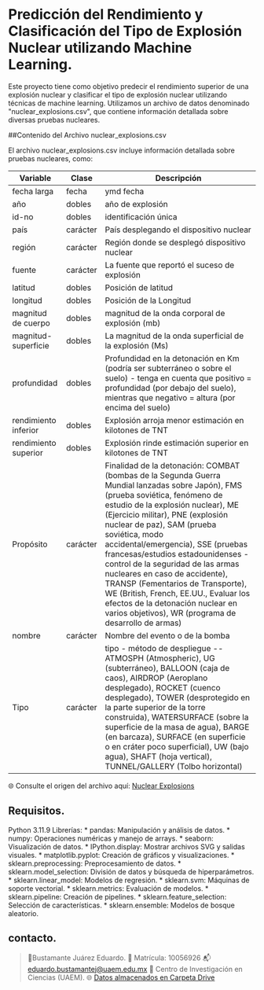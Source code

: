 # Predicción del Rendimiento y Clasificación del Tipo de Explosión Nuclear utilizando Machine Learning.

Este proyecto tiene como objetivo predecir el rendimiento superior de una explosión nuclear y clasificar el tipo de explosión nuclear utilizando técnicas de machine learning. Utilizamos un archivo de datos denominado "nuclear_explosions.csv", que contiene información detallada sobre diversas pruebas nucleares.

##Contenido del Archivo nuclear_explosions.csv

El archivo nuclear_explosions.csv incluye información detallada sobre pruebas nucleares, como:

| Variable              | Clase     | Descripción                                                                                                                                                                                                                     |
|-----------------------|-----------|---------------------------------------------------------------------------------------------------------------------------------------------------------------------------------------------------------------------------------|
| fecha larga            | fecha     | ymd fecha                                                                                                                                                                                                                       |
| año                   | dobles    | año de explosión                                                                                                                                                                                                                |
| id-no                 | dobles    | identificación única                                                                                                                                                                                                            |
| país                  | carácter  | País desplegando el dispositivo nuclear                                                                                                                                                                                         |
| región                | carácter  | Región donde se desplegó dispositivo nuclear                                                                                                                                                                                    |
| fuente                | carácter  | La fuente que reportó el suceso de explosión                                                                                                                                                                                        |
| latitud               | dobles    | Posición de latitud                                                                                                                                                                                                             |
| longitud              | dobles    | Posición de la Longitud                                                                                                                                                                                                         |
| magnitud de cuerpo    | dobles    | magnitud de la onda corporal de explosión (mb)                                                                                                                                                                                  |
| magnitud-superficie   | dobles    | La magnitud de la onda superficial de la explosión (Ms)                                                                                                                                                                         |
| profundidad           | dobles    | Profundidad en la detonación en Km (podría ser subterráneo o sobre el suelo) - tenga en cuenta que positivo = profundidad (por debajo del suelo), mientras que negativo = altura (por encima del suelo)                          |
| rendimiento inferior          | dobles    | Explosión arroja menor estimación en kilotones de TNT                                                                                                                                                                           |
| rendimiento superior           | dobles    | Explosión rinde estimación superior en kilotones de TNT                                                                                                                                                                         |
| Propósito             | carácter  | Finalidad de la detonación: COMBAT (bombas de la Segunda Guerra Mundial lanzadas sobre Japón), FMS (prueba soviética, fenómeno de estudio de la explosión nuclear), ME (Ejercicio militar), PNE (explosión nuclear de paz), SAM (prueba soviética, modo accidental/emergencia), SSE (pruebas francesas/estudios estadounidenses - control de la seguridad de las armas nucleares en caso de accidente), TRANSP (Fementarios de Transporte), WE (British, French, EE.UU., Evaluar los efectos de la detonación nuclear en varios objetivos), WR (programa de desarrollo de armas) |
| nombre                | carácter  | Nombre del evento o de la bomba                                                                                                                                                                                                 |
| Tipo                  | carácter  | tipo - método de despliegue -- ATMOSPH (Atmospheric), UG (subterráneo), BALLOON (caja de caos), AIRDROP (Aeroplano desplegado), ROCKET (cuenco desplegado), TOWER (desprotegido en la parte superior de la torre construida), WATERSURFACE (sobre la superficie de la masa de agua), BARGE (en barcaza), SURFACE (en superficie o en cráter poco superficial), UW (bajo agua), SHAFT (hoja vertical), TUNNEL/GALLERY (Tolbo horizontal) |

🌐 Consulte el origen del  archivo aquí: [Nuclear Explosions](https://github.com/rfordatascience/tidytuesday/tree/2e9bd5a67e09b14d01f616b00f7f7e0931515d24/data/2019/2019-08-20)

## Requisitos.
  Python 3.11.9
  Librerías:
    * pandas: Manipulación y análisis de datos.
    * numpy: Operaciones numéricas y manejo de arrays.
    * seaborn: Visualización de datos.
    * IPython.display: Mostrar archivos SVG y salidas visuales.
    * matplotlib.pyplot: Creación de gráficos y visualizaciones.
    * sklearn.preprocessing: Preprocesamiento de datos.
    * sklearn.model_selection: División de datos y búsqueda de hiperparámetros.
    * sklearn.linear_model: Modelos de regresión.
    * sklearn.svm: Máquinas de soporte vectorial.
    * sklearn.metrics: Evaluación de modelos.
    * sklearn.pipeline: Creación de pipelines.
    * sklearn.feature_selection: Selección de características.
    * sklearn.ensemble: Modelos de bosque aleatorio.

## contacto.
  > 🧑Bustamante Juárez Eduardo. 🔢 Matrícula: 10056926 📬eduardo.bustamantej@uaem.edu.mx
  > 🏫 Centro de Investigación en Ciencias (UAEM).
  > 🌐 [Datos almacenados en Carpeta Drive](https://drive.google.com/drive/folders/1ZwhPfvGgJbIhCbWhqReYbAZj4T_eAMTh?usp=sharing)
